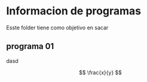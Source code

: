 # Informacion de programas

Esste folder tiene como objetivo en sacar

## programa 01

dasd

$$
\frac{x}{y}
$$

